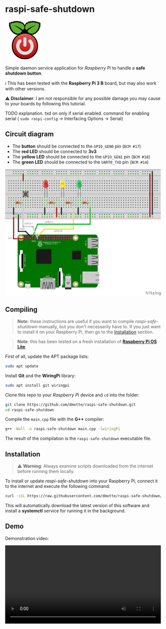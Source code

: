 # raspi-safe-shutdown

![](icon-128.png)

Simple daemon service application for *Raspberry Pi* to handle a **safe shutdown button**.

:information_source: This has been tested with the **Raspberry Pi 3 B** board, but may also work with other versions.

:warning: **Disclaimer**: I am not responsible for any possible damage you may cause to your boards by following this tutorial.

TODO explanation. txd on only if serial enabled. command for enabling serial ( `sudo raspi-config` &rarr; Interfacing Options &rarr; Serial)

## Circuit diagram

- The **button** should be connected to the `GPIO_GEN0` pin (`BCM #17`)
- The **red LED** should be connected to **3v3**
- The **yellow LED** should be connected to the `GPIO_GEN1` pin (`BCM #18`)
- The **green LED** should be connected to the `UART0_TXD` pin (`BCM #14`)

![Circuit diagram](circuit_bb.png)

## Compiling

> **Note**: these instructions are useful if you want to compile *raspi-safe-shutdown* manually, but you don't necessarily have to. If you just want to install it on your Raspberry Pi, then go to the [Installation](#installation) section.

> **Note**: this has been tested on a fresh installation of [**Raspberry Pi OS Lite**](https://www.raspberrypi.org/software/operating-systems/).

First of all, update the APT package lists:

```bash
sudo apt update
```

Install **Git** and the **WiringPi** library:

```bash
sudo apt install git wiringpi
```

Clone this repo to your *Raspberry Pi* device and `cd` into the folder:

```bash
git clone https://github.com/dmotte/raspi-safe-shutdown.git
cd raspi-safe-shutdown
```

Compile the `main.cpp` file with the **G++** compiler:

```bash
g++ -Wall -o raspi-safe-shutdown main.cpp -lwiringPi
```

The result of the compilation is the `raspi-safe-shutdown` executable file.

## Installation

> :warning: **Warning**: Always examine scripts downloaded from the internet before running them locally.

To install or update *raspi-safe-shutdown* into your Raspberry Pi, connect it to the internet and execute the following command:

```bash
curl -sSL https://raw.githubusercontent.com/dmotte/raspi-safe-shutdown/main/get.sh | sudo bash
```

This will automatically download the latest version of this software and install a **systemctl** service for running it in the background.

## Demo

Demonstration video:

<video width="100%" controls>
    <source src="demo.mp4">
    <a href="https://dmotte.github.io/raspi-safe-shutdown/#demo" target="_blank">Watch it on GitHub Pages</a>
</video>
